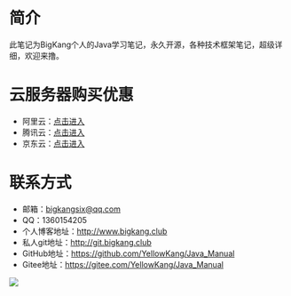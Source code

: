 # 简介

​				此笔记为BigKang个人的Java学习笔记，永久开源，各种技术框架笔记，超级详细，欢迎来撸。

# 云服务器购买优惠

- 阿里云：[点击进入](https://www.aliyun.com/minisite/goods?userCode=ke7px1bl)
- 腾讯云：[点击进入](https://cloud.tencent.com/act/cps/redirect?redirect=1052&cps_key=487cbd1d00a5ea08b91c1227861977be&from=console)
- 京东云：[点击进入](https://re.jdcloud.com/cps?returnUrl=aHR0cHM6Ly93d3cuamRjbG91ZC5jb20vY24vYWN0aXZpdHkveWVhci1lbmQ_bUlkPTE4JmNwc0tleT02NWNlYzczN2YyYTE0N2U1YTY0MTdjYTg0NGVjOWI0Ng==)

# 联系方式

- 邮箱：bigkangsix@qq.com
- QQ：1360154205
- 个人博客地址：http://www.bigkang.club
- 私人git地址：http://git.bigkang.club
- GitHub地址：https://github.com/YellowKang/Java_Manual
- Gitee地址：https://gitee.com/YellowKang/Java_Manual



![](https://img02.sogoucdn.com/app/a/100520146/D0D118C2FDAC8D63E66FCB0ECDB0B341)